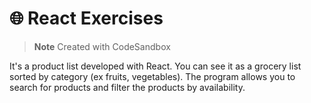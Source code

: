 # :globe_with_meridians: React Exercises  
  
> **Note**
> Created with CodeSandbox

It's a product list developed with React. You can see it as a grocery list sorted by category (ex fruits, vegetables). The program allows you to search for products and filter the products by availability.  
